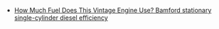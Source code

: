 - [How Much Fuel Does This Vintage Engine Use? Bamford stationary single-cylinder diesel efficiency](https://youtu.be/cbQz5T-VA8s)
